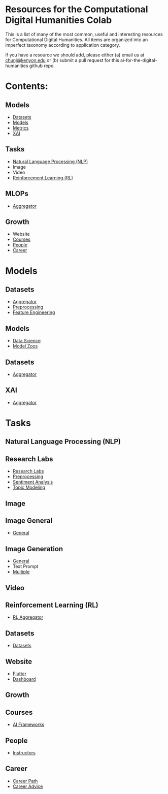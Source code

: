 # Resources for the Computational Digital Humanities Colab

This is a list of many of the most common, useful and interesting resources for Computational Digital Humanities. All items are organized into an imperfect taxonomy according to application category.

If you have a resource we should add, please either (a) email us at chunj@kenyon.edu or (b) submit a pull request for this ai-for-the-digital-humanities github repo.

# **Contents:**

## **Models**
* [Datasets](#datasets)
* [Models](#models)
* [Metrics](#metrics)
* [XAI](#xai)


## **Tasks**
* [Natural Language Processing (NLP)](#nlp)
* Image
* Video
* [Reinforcement Learning (RL)](#rl)


## **MLOPs**
* [Aggregator](#mlops_aggregator)


## **Growth**
* Website
* [Courses](#courses)
* [People](#people)
* [Career](#career)


# **Models**
## **<a name="datasets">Datasets</a>**
* [Aggregator](./resources/data_aggregator.md)
* [Preprocessing](./resources/data_preprocessing.md)
* [Feature Engineering](./resources/data_feature_engineering.md)


## **<a name="models">Models</a>**
* [Data Science](./resources/models_data_science.md)
* [Model Zoos](./resources/models_zoos.md) 


## **<a name="metrics">Datasets</a>**
* [Aggregator](https://github.com/huggingface/evaluate)


## **<a name="xai">XAI</a>**
* [Aggregator](./resources/xai_aggregator.md)


# **Tasks**

## **<a name="nlp">Natural Language Processing (NLP)</a>**

## Research Labs
* [Research Labs](./resources/nlp_labs.md)
* [Preprocessing]()
* [Sentiment Analysis](./resources/nlp_sentiment_analysis.md)
* [Topic Modeling](./resources/nlp_topic_modeling.md)

## **Image**

## Image General
* [General](./resources/image_general.md)

## Image Generation
* [General](./resources/image_syn_general.md)
* Text Prompt
* [Multiple](./resources/image_syn_multiple.md)


## **Video**


## **<a name="rl">Reinforcement Learning (RL)</a>**
* [RL Aggregator](./resources/tasks_rl_aggregator.md)

## Datasets
* [Datasets](./resources/video_data.md)

## **Website**
* [Flutter](https://flutter.dev/)
* [Dashboard](#null)

## **Growth**
## **<a name="courses">Courses</a>**
* [AI Frameworks](./resources/courses_ai_frameworks.md)

## **<a name="people">People</a>**
* [Instructors](./resources/people_instructors.md)


## **<a name="career">Career</a>**
* [Career Path](https://github.com/jorgef/engineeringladders)
* [Career Advice](https://github.com/jbhuang0604/awesome-tips)